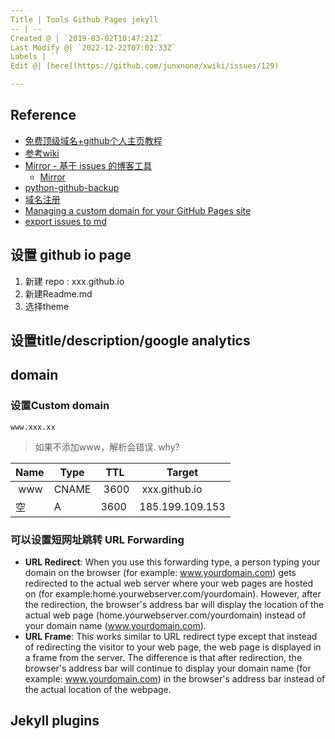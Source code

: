 ```yaml
---
Title | Tools Github Pages jekyll
-- | --
Created @ | `2019-03-02T10:47:21Z`
Last Modify @| `2022-12-22T07:02:33Z`
Labels | ``
Edit @| [here](https://github.com/junxnone/xwiki/issues/129)

---
```

## Reference
- [免费顶级域名+github个人主页教程](https://blog.csdn.net/lyp_hy/article/details/82116255)
- [参考wiki](https://ctf-wiki.github.io/ctf-wiki/)
- [Mirror - 基于 issues 的博客工具](https://mirror.am0200.com/#/posts/11)
  - [Mirror ](https://github.com/LoeiFy/Mirror)
- [python-github-backup](https://github.com/josegonzalez/python-github-backup)
- [域名注册](www.freenom.com)
- [Managing a custom domain for your GitHub Pages site](https://help.github.com/en/articles/managing-a-custom-domain-for-your-github-pages-site)
- [export issues to md](https://github.com/yanyue404/github-export)

## 设置 github io page

1. 新建 repo : xxx.github.io
2. 新建Readme.md
3. 选择theme
## 设置title/description/google analytics


## domain
### 设置Custom domain
```
www.xxx.xx
```
> 如果不添加www，解析会错误. why?



Name | Type | TTL | Target 
-- | -- | -- | -- 
 www | CNAME |  3600 |  xxx.github.io
空 | A | 3600 | 185.199.109.153

### 可以设置短网址跳转 URL Forwarding

- **URL Redirect**: When you use this forwarding type, a person typing your domain on the  browser (for example: www.yourdomain.com) gets redirected to the actual  web server where your web pages are hosted on (for  example:home.yourwebserver.com/yourdomain). However, after the  redirection, the browser's address bar will display the location of the  actual web page (home.yourwebserver.com/yourdomain) instead of  your domain name (www.yourdomain.com).
- **URL Frame**: This works similar to URL redirect type except that instead of redirecting the visitor to your web page, the web page is displayed in a frame from the server. The difference is that after redirection, the browser's address bar will continue to display your domain name (for example: www.yourdomain.com) in the browser's address bar instead of the actual location of the webpage.

## Jekyll plugins
